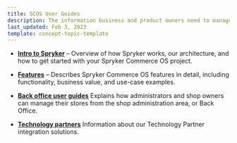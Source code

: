 ```yaml
---
title: SCOS User Guides
description: The information business and product owners need to manage their Spryker Commerce OS project.
last_updated: Feb 3, 2023
template: concept-topic-template
---
```




* [**Intro to Spryker**](/docs/scos/user/intro-to-spryker/intro-to-spryker.html) – Overview of how Spryker works, our architecture, and how to get started with your Spryker Commerce OS project.

* [**Features**](/docs/scos/user/features/{{page.version}}/features.html) – Describes Spryker Commerce OS features in detail, including functionality, business value, and use-case examples.

* [**Back office user guides**](/docs/scos/user/back-office-user-guides/{{page.version}}/about-back-office-user-guides.html) Explains how administrators and shop owners can manage their stores from the shop administration area, or Back Office.

* [**Technology partners**](/docs/scos/user/technology-partners/{{page.version}}/technology-partners.html) Information about our Technology Partner integration solutions.

